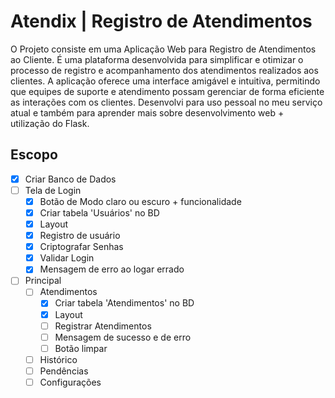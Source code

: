 # Atendix | Registro de Atendimentos

O Projeto consiste em uma Aplicação Web para Registro de Atendimentos ao Cliente. É uma plataforma desenvolvida para simplificar e otimizar o processo de registro e acompanhamento dos atendimentos realizados aos clientes. A aplicação oferece uma interface amigável e intuitiva, permitindo que equipes de suporte e atendimento possam gerenciar de forma eficiente as interações com os clientes. Desenvolvi para uso pessoal no meu serviço atual e também para aprender mais sobre desenvolvimento web + utilização do Flask.

## Escopo
- [X] Criar Banco de Dados
- [ ] Tela de Login
  - [X] Botão de Modo claro ou escuro + funcionalidade
  - [X] Criar tabela 'Usuários' no BD
  - [X] Layout
  - [X] Registro de usuário
  - [X] Criptografar Senhas
  - [X] Validar Login
  - [X] Mensagem de erro ao logar errado
- [ ] Principal
  - [ ] Atendimentos
    - [X] Criar tabela 'Atendimentos' no BD 
    - [x] Layout
    - [ ] Registrar Atendimentos
    - [ ] Mensagem de sucesso e de erro
    - [ ] Botão limpar
  - [ ] Histórico
  - [ ] Pendências
  - [ ] Configurações
